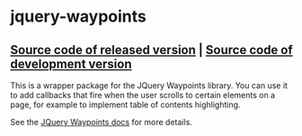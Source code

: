 # jquery-waypoints
[Source code of released version](https://github.com/meteor/meteor/tree/master/packages/jquery-waypoints) | [Source code of development version](https://github.com/meteor/meteor/tree/master/packages/jquery-waypoints)
---

This is a wrapper package for the JQuery Waypoints library. You can use it to add callbacks that fire when the user scrolls to certain elements on a page, for example to implement table of contents highlighting.

See the [JQuery Waypoints docs](http://imakewebthings.com/jquery-waypoints/) for more details.